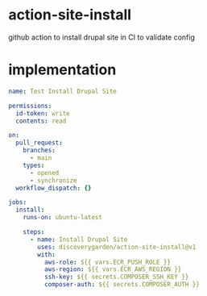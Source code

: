 # action-site-install
github action to install drupal site in CI to validate config

# implementation

```yaml
name: Test Install Drupal Site

permissions:
  id-token: write
  contents: read

on:
  pull_request:
    branches:
      - main
    types:
      - opened
      - synchronize
  workflow_dispatch: {}

jobs:
  install:
    runs-on: ubuntu-latest

    steps:
      - name: Install Drupal Site
        uses: discoverygarden/action-site-install@v1
        with:
          aws-role: ${{ vars.ECR_PUSH_ROLE }}
          aws-region: ${{ vars.ECR_AWS_REGION }}
          ssh-key: ${{ secrets.COMPOSER_SSH_KEY }}
          composer-auth: ${{ secrets.COMPOSER_AUTH }}
```
